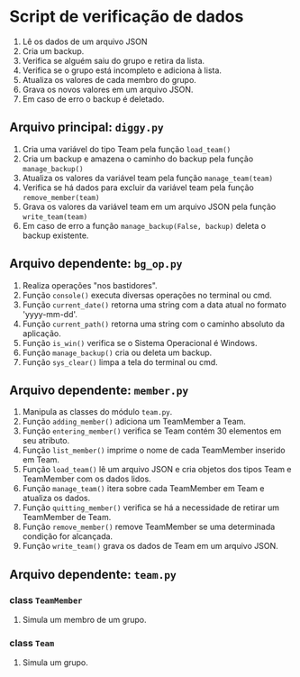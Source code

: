 # Script de verificação de dados
1. Lê os dados de um arquivo JSON
2. Cria um backup.
3. Verifica se alguém saiu do grupo e retira da lista.
4. Verifica se o grupo está incompleto e adiciona à lista.
5. Atualiza os valores de cada membro do grupo.
6. Grava os novos valores em um arquivo JSON.
7. Em caso de erro o backup é deletado.
## Arquivo principal: ```diggy.py```
1. Cria uma variável do tipo Team pela função ```load_team()```
2. Cria um backup e amazena o caminho do backup pela função ```manage_backup()```
3. Atualiza os valores da variável team pela função ```manage_team(team)```
4. Verifica se há dados para excluir da variável team pela função ```remove_member(team)```
5. Grava os valores da variável team em um arquivo JSON pela função ```write_team(team)```
6. Em caso de erro a função ```manage_backup(False, backup)``` deleta o backup existente.
## Arquivo dependente: ```bg_op.py```
1. Realiza operações "nos bastidores".
2. Função ```console()``` executa diversas operações no terminal ou cmd.
3. Função ```current_date()``` retorna uma string com a data atual no formato 'yyyy-mm-dd'.
4. Função ```current_path()``` retorna uma string com o caminho absoluto da aplicação.
5. Função ```is_win()``` verifica se o Sistema Operacional é Windows.
6. Função ```manage_backup()``` cria ou deleta um backup.
7. Função ```sys_clear()``` limpa a tela do terminal ou cmd.
## Arquivo dependente: ```member.py```
1. Manipula as classes do módulo ```team.py```.
2. Função ```adding_member()``` adiciona um TeamMember a Team.
3. Função ```entering_member()``` verifica se Team contém 30 elementos em seu atributo.
4. Função ```list_member()``` imprime o nome de cada TeamMember inserido em Team.
5. Função ```load_team()``` lê um arquivo JSON e cria objetos dos tipos Team e TeamMember com os dados lidos.
6. Função ```manage_team()``` itera sobre cada TeamMember em Team e atualiza os dados.
7. Função ```quitting_member()``` verifica se há a necessidade de retirar um TeamMember de Team.
8. Função ```remove_member()``` remove TeamMember se uma determinada condição for alcançada.
9. Função ```write_team()``` grava os dados de Team em um arquivo JSON. 
## Arquivo dependente: ```team.py```
### class ```TeamMember```
1. Simula um membro de um grupo.
### class ```Team```
1. Simula um grupo.
